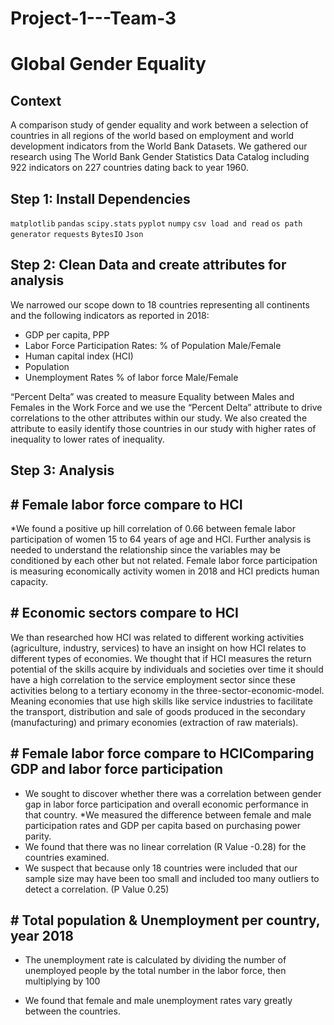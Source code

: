 # Project-1---Team-3
# Global Gender Equality

## Context


A comparison study of gender equality and work between a selection of countries in all regions of the world based on employment and world development indicators from the World Bank Datasets. We gathered our research using The World Bank Gender Statistics Data Catalog including 922 indicators on 227 countries dating back to year 1960. 

## Step 1: Install Dependencies

`matplotlib` 
`pandas`
`scipy.stats` 
`pyplot` 
`numpy`
`csv load and read`
`os path generator`
`requests` 
`BytesIO`
`Json`

## Step 2: Clean Data and create attributes for analysis

We narrowed our scope down to 18 countries representing all continents and the following indicators as reported in 2018:

* GDP per capita, PPP 
* Labor Force Participation Rates:  % of Population Male/Female
* Human capital index (HCI)
* Population
* Unemployment Rates % of labor force Male/Female


“Percent Delta” was created to measure Equality between Males and Females in the Work Force and we use the “Percent Delta” attribute to drive correlations to the other attributes within our study.  We also created the attribute to easily identify those countries in our study with higher rates of inequality to lower rates of inequality. 

## Step 3: Analysis

## # Female labor force compare to HCI

*We found a positive up hill correlation of 0.66 between female labor participation of women 15 to 64 years of age and HCI.   Further analysis is needed to understand the relationship since the variables may be conditioned by each other but not related.  Female labor force participation is measuring economically activity women in 2018 and HCI predicts human capacity.

## # Economic sectors compare to HCI

We than researched how HCI was related to different working activities (agriculture, industry, services) to have an insight on how HCI relates to different types of economies.  We thought that if HCI measures the return potential of the skills acquire by individuals and societies over time it should have a high correlation to the service employment sector since these activities belong to a tertiary economy in the three-sector-economic-model. Meaning economies that use high skills like service industries to facilitate the transport, distribution and sale of goods produced in the secondary (manufacturing) and primary economies (extraction of raw materials).

## # Female labor force compare to HCIComparing GDP and labor force participation

* We sought to discover whether there was a correlation between gender gap in labor force participation and overall economic performance in that country. 
*We measured the difference between female and male participation rates and GDP per capita based on purchasing power parity.
* We found that there was no linear correlation (R Value -0.28) for the countries examined.
* We suspect that because only 18 countries were included that our sample size may have been too small and included too many outliers to detect a correlation. (P Value 0.25)

## # Total population & Unemployment per country, year 2018

* The unemployment rate is calculated by dividing the number of unemployed people by the total number in the labor force, then multiplying by 100

* We found that female and male unemployment rates vary greatly between the countries.

